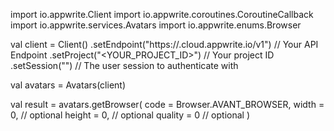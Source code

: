 import io.appwrite.Client
import io.appwrite.coroutines.CoroutineCallback
import io.appwrite.services.Avatars
import io.appwrite.enums.Browser

val client = Client()
    .setEndpoint("https://<REGION>.cloud.appwrite.io/v1") // Your API Endpoint
    .setProject("<YOUR_PROJECT_ID>") // Your project ID
    .setSession("") // The user session to authenticate with

val avatars = Avatars(client)

val result = avatars.getBrowser(
    code =  Browser.AVANT_BROWSER,
    width = 0, // optional
    height = 0, // optional
    quality = 0 // optional
)
